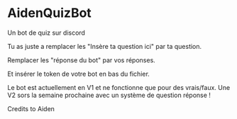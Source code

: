 # AidenQuizBot
Un bot de quiz sur discord

Tu as juste a remplacer les "Insère ta question ici" par ta question.

Remplacer les "réponse du bot" par vos réponses.

Et insérer le token de votre bot en bas du fichier.

Le bot est actuellement en V1 et ne fonctionne que pour des vrais/faux. Une V2 sors la semaine prochaine avec un système de question réponse !

Credits to Aiden
